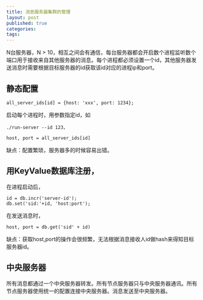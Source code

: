 ```yaml
---
title: 消息服务器集群的管理
layout: post
published: true
categories: 
tags: 
---
```


N台服务器，N > 10，相互之间会有通信，每台服务器都会开启数个进程监听数个端口用于接收来自其他服务器的消息。每个进程都必须设置一个id，其他服务器发送消息时需要根据目标服务器的id获取该id对应的进程ip和port。

## 静态配置

```
all_server_ids[id] = {host: 'xxx', port: 1234};
```
启动每个进程时，用参数指定id，如 
```
./run-server --id 123，
```

```
host, port = all_server_ids[id]
```
缺点：配置繁琐，服务器多的时候容易出错。

## 用KeyValue数据库注册， 

在进程启动后， 
```
id = db.incr('server-id');
db.set('sid:'+id, 'host:port');
```

在发送消息时，
```
host, port = db.get('sid' + id)
```
缺点：获取host,port的操作会很频繁，无法根据消息接收人id做hash来得知目标服务器id。

## 中央服务器
所有消息都通过一个中央服务器转发。所有节点服务器只与中央服务器通讯。所有节点服务器使用统一的配置连接中央服务器。消息发送至中央服务器。
